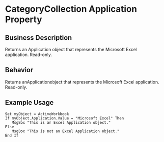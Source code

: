 # CategoryCollection Application Property

## Business Description
Returns an Application object that represents the Microsoft Excel application. Read-only.

## Behavior
Returns anApplicationobject that represents the Microsoft Excel application. Read-only.

## Example Usage
```vba
Set myObject = ActiveWorkbook 
If myObject.Application.Value = "Microsoft Excel" Then 
   MsgBox "This is an Excel Application object." 
Else 
   MsgBox "This is not an Excel Application object." 
End If
```